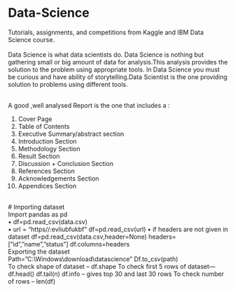 # Data-Science
Tutorials, assignments, and competitions from Kaggle and IBM Data Science course.<br><br>
Data Science is what data scientists do. Data Science is nothing but gathering small or big amount of data for analysis.This analysis provides the solution to the problem using appropriate tools. In Data Science you must be curious and have ability of storytelling.Data Scientist is the one providing solution to problems using different tools.<br><br>


A good ,well analysed Report is the one that includes a :<br>
1) Cover Page<br>
2) Table of Contents<br>
3) Executive Summary/abstract section <br>
4) Introduction Section<br>
5) Methodology Section<br>
6) Result Section<br>
7) Discussion + Conclusion Section<br>
8) References Section<br>
9) Acknowledgements Section <br>
10) Appendices Section<br>
<br>
# Importing dataset<br>
Import pandas as pd<br>
•	df=pd.read_csv(data.csv)<br>
•	url = “https//:evliubfukbf”
df=pd.read_csv(url)
•	if headers are not given in dataset
df=pd.read_csv(data.csv,header=None)
headers=[“id”,”name”,”status”]
df.columns=headers<br>
Exporting the dataset<br>
Path=”C:\Windows\download\datascience”
Df.to_csv(path)

<br>
To check shape of dataset – df.shape
To check first 5 rows of dataset—df.head()	df.tail(n)
df.info – gives top 30 and last 30 rows
To check number of rows – len(df)
